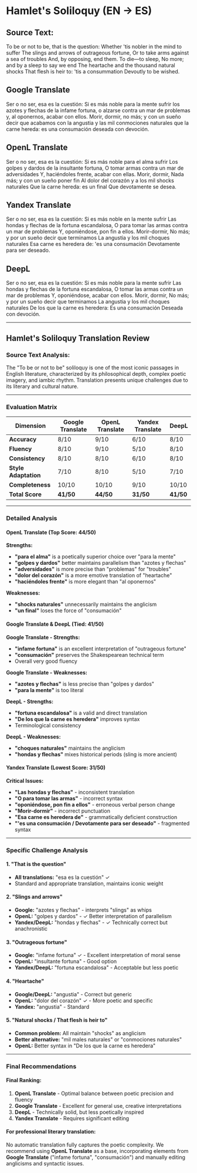 # Hamlet's Soliloquy (EN → ES)

## Source Text:
To be or not to be, that is the question:
Whether 'tis nobler in the mind to suffer
The slings and arrows of outrageous fortune,
Or to take arms against a sea of troubles
And, by opposing, end them. To die—to sleep,
No more; and by a sleep to say we end
The heartache and the thousand natural shocks
That flesh is heir to: 'tis a consummation
Devoutly to be wished.

## Google Translate
Ser o no ser, esa es la cuestión:
Si es más noble para la mente sufrir
los azotes y flechas de la infame fortuna,
o alzarse contra un mar de problemas
y, al oponernos, acabar con ellos. Morir, dormir,
no más; y con un sueño decir que acabamos
con la angustia y las mil conmociones naturales
que la carne hereda: es una consumación
deseada con devoción.

## OpenL Translate
Ser o no ser, esa es la cuestión:
Si es más noble para el alma sufrir
Los golpes y dardos de la insultante fortuna,
O tomar armas contra un mar de adversidades
Y, haciéndoles frente, acabar con ellas. Morir, dormir,
Nada más; y con un sueño poner fin
Al dolor del corazón y a los mil shocks naturales
Que la carne hereda: es un final
Que devotamente se desea.


## Yandex Translate
Ser o no ser, esa es la cuestión:
Si es más noble en la mente sufrir
Las hondas y flechas de la fortuna escandalosa,
O para tomar las armas contra un mar de problemas
Y, oponiéndose, pon fin a ellos. Morir-dormir,
No más; y por un sueño decir que terminamos
La angustia y los mil choques naturales
Esa carne es heredera de: 'es una consumación
Devotamente para ser deseado.

## DeepL
Ser o no ser, esa es la cuestión:
Si es más noble para la mente sufrir
Las hondas y flechas de la fortuna escandalosa,
O tomar las armas contra un mar de problemas
Y, oponiéndose, acabar con ellos. Morir, dormir,
No más; y por un sueño decir que terminamos
La angustia y los mil choques naturales
De los que la carne es heredera: Es una consumación
Deseada con devoción.

---

## Hamlet's Soliloquy Translation Review

### Source Text Analysis:
The "To be or not to be" soliloquy is one of the most iconic passages in English literature, characterized by its philosophical depth, complex poetic imagery, and iambic rhythm. Translation presents unique challenges due to its literary and cultural nature.

---

### Evaluation Matrix

| Dimension | Google Translate | OpenL Translate | Yandex Translate | DeepL |
|-----------|------------------|-----------------|------------------|--------|
| **Accuracy** | 8/10 | 9/10 | 6/10 | 8/10 |
| **Fluency** | 8/10 | 9/10 | 5/10 | 8/10 |
| **Consistency** | 8/10 | 8/10 | 6/10 | 8/10 |
| **Style Adaptation** | 7/10 | 8/10 | 5/10 | 7/10 |
| **Completeness** | 10/10 | 10/10 | 9/10 | 10/10 |
| **Total Score** | **41/50** | **44/50** | **31/50** | **41/50** |

---

### Detailed Analysis

#### **OpenL Translate** (Top Score: 44/50)
**Strengths:**
- **"para el alma"** is a poetically superior choice over "para la mente"
- **"golpes y dardos"** better maintains parallelism than "azotes y flechas"
- **"adversidades"** is more precise than "problemas" for "troubles"
- **"dolor del corazón"** is a more emotive translation of "heartache"
- **"haciéndoles frente"** is more elegant than "al oponernos"

**Weaknesses:**
- **"shocks naturales"** unnecessarily maintains the anglicism
- **"un final"** loses the force of "consumación"

#### **Google Translate & DeepL** (Tied: 41/50)
**Google Translate - Strengths:**
- **"infame fortuna"** is an excellent interpretation of "outrageous fortune"
- **"consumación"** preserves the Shakespearean technical term
- Overall very good fluency

**Google Translate - Weaknesses:**
- **"azotes y flechas"** is less precise than "golpes y dardos"
- **"para la mente"** is too literal

**DeepL - Strengths:**
- **"fortuna escandalosa"** is a valid and direct translation
- **"De los que la carne es heredera"** improves syntax
- Terminological consistency

**DeepL - Weaknesses:**
- **"choques naturales"** maintains the anglicism
- **"hondas y flechas"** mixes historical periods (sling is more ancient)

#### **Yandex Translate** (Lowest Score: 31/50)
**Critical Issues:**
- **"Las hondas y flechas"** - inconsistent translation
- **"O para tomar las armas"** - incorrect syntax
- **"oponiéndose, pon fin a ellos"** - erroneous verbal person change
- **"Morir-dormir"** - incorrect punctuation
- **"Esa carne es heredera de"** - grammatically deficient construction
- **"'es una consumación / Devotamente para ser deseado"** - fragmented syntax

---

### Specific Challenge Analysis

#### 1. **"That is the question"**
- **All translations:** "esa es la cuestión" ✓
- Standard and appropriate translation, maintains iconic weight

#### 2. **"Slings and arrows"**
- **Google:** "azotes y flechas" - interprets "slings" as whips
- **OpenL:** "golpes y dardos" - ✓ Better interpretation of parallelism
- **Yandex/DeepL:** "hondas y flechas" - ✓ Technically correct but anachronistic

#### 3. **"Outrageous fortune"**
- **Google:** "infame fortuna" ✓ - Excellent interpretation of moral sense
- **OpenL:** "insultante fortuna" - Good option
- **Yandex/DeepL:** "fortuna escandalosa" - Acceptable but less poetic

#### 4. **"Heartache"**
- **Google/DeepL:** "angustia" - Correct but generic
- **OpenL:** "dolor del corazón" ✓ - More poetic and specific
- **Yandex:** "angustia" - Standard

#### 5. **"Natural shocks / That flesh is heir to"**
- **Common problem:** All maintain "shocks" as anglicism
- **Better alternative:** "mil males naturales" or "conmociones naturales"
- **OpenL:** Better syntax in "De los que la carne es heredera"

---

### Final Recommendations

#### **Final Ranking:**
1. **OpenL Translate** - Optimal balance between poetic precision and fluency
2. **Google Translate** - Excellent for general use, creative interpretations
3. **DeepL** - Technically solid, but less poetically inspired
4. **Yandex Translate** - Requires significant editing

#### **For professional literary translation:**
No automatic translation fully captures the poetic complexity. We recommend using **OpenL Translate** as a base, incorporating elements from **Google Translate** ("infame fortuna", "consumación") and manually editing anglicisms and syntactic issues.